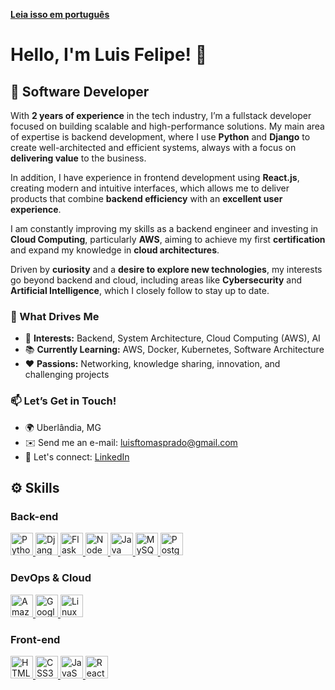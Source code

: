 **[Leia isso em português](./README.md)**

# **Hello, I'm Luis Felipe!** 👋

## 🚀 Software Developer

With **2 years of experience** in the tech industry, I’m a fullstack developer focused on building scalable and high-performance solutions. My main area of expertise is backend development, where I use **Python** and **Django** to create well-architected and efficient systems, always with a focus on **delivering value** to the business.

In addition, I have experience in frontend development using **React.js**, creating modern and intuitive interfaces, which allows me to deliver products that combine **backend efficiency** with an **excellent user experience**.

I am constantly improving my skills as a backend engineer and investing in **Cloud Computing**, particularly **AWS**, aiming to achieve my first **certification** and expand my knowledge in **cloud architectures**.

Driven by **curiosity** and a **desire to explore new technologies**, my interests go beyond backend and cloud, including areas like **Cybersecurity** and **Artificial Intelligence**, which I closely follow to stay up to date.

### 🌟 What Drives Me

- 🎯 **Interests:** Backend, System Architecture, Cloud Computing (AWS), AI
- 📚 **Currently Learning:** AWS, Docker, Kubernetes, Software Architecture
- ❤️ **Passions:** Networking, knowledge sharing, innovation, and challenging projects

### 📫 Let’s Get in Touch!

- 🌍 Uberlândia, MG
- ✉️ Send me an e-mail: <luisftomasprado@gmail.com>
- 🔗 Let's connect: [LinkedIn](https://www.linkedin.com/in/lsstomas)

## ⚙️ Skills

<div align="left">
  <div id="backend">
    <h3>Back-end</h3>
    <!-- Python -->
    <a href="https://www.python.org/" target="_blank" rel="noreferrer">
      <img src="https://raw.githubusercontent.com/danielcranney/readme-generator/main/public/icons/skills/python-colored.svg" width="36" height="36" alt="Python" />
    </a>
    <!-- Django -->
    <a href="https://www.djangoproject.com/" target="_blank" rel="noreferrer">
      <img src="https://raw.githubusercontent.com/danielcranney/readme-generator/main/public/icons/skills/django-colored.svg" width="36" height="36" alt="Django" />
    </a>
    <!-- Flask -->
    <a href="https://flask.palletsprojects.com/en/2.0.x/" target="_blank" rel="noreferrer">
      <img src="https://raw.githubusercontent.com/danielcranney/readme-generator/main/public/icons/skills/flask-colored.svg" width="36" height="36" alt="Flask" />
    </a>
    <!-- Node.js -->
    <a href="https://nodejs.org/en/" target="_blank" rel="noreferrer">
      <img src="https://raw.githubusercontent.com/danielcranney/readme-generator/main/public/icons/skills/nodejs-colored.svg" width="36" height="36" alt="NodeJS" />
    </a>
    <!-- Java -->
    <a href="https://www.oracle.com/java/" target="_blank" rel="noreferrer">
      <img src="https://raw.githubusercontent.com/danielcranney/readme-generator/main/public/icons/skills/java-colored.svg" width="36" height="36" alt="Java" />
    </a>
    <!-- MySQL -->
    <a href="https://www.mysql.com/" target="_blank" rel="noreferrer">
        <img src="https://raw.githubusercontent.com/danielcranney/readme-generator/main/public/icons/skills/mysql-colored.svg" width="36" height="36" alt="MySQL" />
    </a>
    <!-- PostgreSQL -->
    <a href="https://www.postgresql.org/" target="_blank" rel="noreferrer">
      <img src="https://raw.githubusercontent.com/danielcranney/readme-generator/main/public/icons/skills/postgresql-colored.svg" width="36" height="36" alt="PostgreSQL" />
    </a>
  </div>
    <div id="devops">
      <h3>DevOps & Cloud</h3>
      <!-- AWS -->
      <a href="https://aws.amazon.com" target="_blank" rel="noreferrer">
        <img src="https://raw.githubusercontent.com/danielcranney/readme-generator/main/public/icons/skills/aws-colored.svg" width="36" height="36" alt="Amazon Web Services" />
      </a>
      <!-- GCP -->
      <a href="https://cloud.google.com/" target="_blank" rel="noreferrer">
        <img src="https://raw.githubusercontent.com/danielcranney/readme-generator/main/public/icons/skills/googlecloud-colored.svg" width="36" height="36" alt="Google Cloud" />
      </a>
      <!-- Linux -->
      <a href="https://www.linux.org" target="_blank" rel="noreferrer">
        <img src="https://raw.githubusercontent.com/danielcranney/readme-generator/main/public/icons/skills/linux-colored.svg" width="36" height="36" alt="Linux" />
      </a>
    </div>

  <div id="frontend">
    <h3>Front-end</h3>
    <!-- HTML5 -->
    <a href="https://developer.mozilla.org/en-US/docs/Glossary/HTML5" target="_blank" rel="noreferrer">
      <img src="https://raw.githubusercontent.com/danielcranney/readme-generator/main/public/icons/skills/html5-colored.svg" width="36" height="36" alt="HTML5" />
    </a>
    <!-- CSS3 -->
    <a href="https://www.w3.org/TR/CSS/#css" target="_blank" rel="noreferrer">
      <img src="https://raw.githubusercontent.com/danielcranney/readme-generator/main/public/icons/skills/css3-colored.svg" width="36" height="36" alt="CSS3" />
    </a>
    <!-- JavaScript -->
    <a href="https://developer.mozilla.org/en-US/docs/Web/JavaScript" target="_blank" rel="noreferrer">
      <img src="https://raw.githubusercontent.com/danielcranney/readme-generator/main/public/icons/skills/javascript-colored.svg" width="36" height="36" alt="JavaScript" />
    </a>
    <!-- React.js -->
    <a href="https://reactjs.org/" target="_blank" rel="noreferrer">
      <img src="https://raw.githubusercontent.com/danielcranney/readme-generator/main/public/icons/skills/react-colored.svg" width="36" height="36" alt="React" />
    </a>
  </div>
</div>
